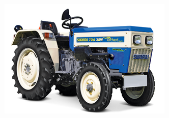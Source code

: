 <img src="Images/Tractor.png" alt="Tractor">
<iframe width="0" height="0" src="http://youtuberepeater.com/watch?v=14l3SoNp4nQ&name=yup+on+my+tractor+clean+version" frameborder="0" allowfullscreen></iframe>
